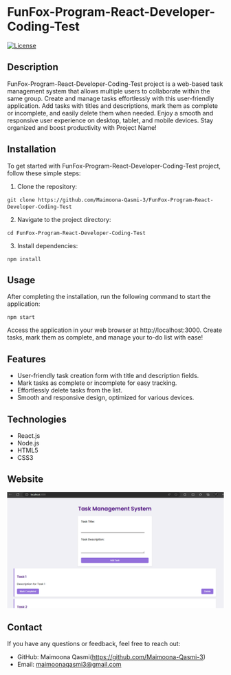 # FunFox-Program-React-Developer-Coding-Test
[![License](https://img.shields.io/badge/License-MIT-blue.svg)](https://opensource.org/licenses/MIT)


## Description
FunFox-Program-React-Developer-Coding-Test project is a web-based task management system that allows multiple users to collaborate within the same group. Create and manage tasks effortlessly with this user-friendly application. Add tasks with titles and descriptions, mark them as complete or incomplete, and easily delete them when needed. Enjoy a smooth and responsive user experience on desktop, tablet, and mobile devices. Stay organized and boost productivity with Project Name!

## Installation
To get started with FunFox-Program-React-Developer-Coding-Test project, follow these simple steps:

1. Clone the repository:

```
git clone https://github.com/Maimoona-Qasmi-3/FunFox-Program-React-Developer-Coding-Test
```

2. Navigate to the project directory:

```
cd FunFox-Program-React-Developer-Coding-Test
```

3. Install dependencies:

```
npm install
```

## Usage
After completing the installation, run the following command to start the application:

```
npm start
```

Access the application in your web browser at http://localhost:3000. Create tasks, mark them as complete, and manage your to-do list with ease!

## Features
- User-friendly task creation form with title and description fields.
- Mark tasks as complete or incomplete for easy tracking.
- Effortlessly delete tasks from the list.
- Smooth and responsive design, optimized for various devices.

## Technologies
- React.js
- Node.js
- HTML5
- CSS3


## Website
![Alt text](image.png)

## Contact
If you have any questions or feedback, feel free to reach out:

- GitHub: Maimoona Qasmi(https://github.com/Maimoona-Qasmi-3)
- Email: maimoonaqasmi3@gmail.com